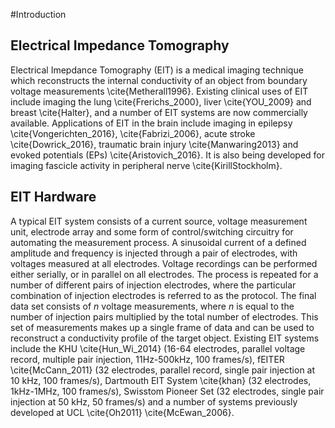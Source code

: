 #Introduction

## Electrical Impedance Tomography
Electrical Imepdance Tomography (EIT) is a medical imaging technique which reconstructs the internal conductivity of an object from boundary voltage measurements \cite{Metherall1996}. Existing clinical uses of EIT include imaging the lung \cite{Frerichs_2000}, liver \cite{YOU_2009} and breast \cite{Halter}, and a number of EIT systems are now commercially available. Applications of EIT in the brain include imaging in epilepsy \cite{Vongerichten_2016}, \cite{Fabrizi_2006}, acute stroke \cite{Dowrick_2016}, traumatic brain injury \cite{Manwaring2013} and evoked potentials (EPs) \cite{Aristovich_2016}. It is also being developed for imaging fascicle activity in peripheral nerve \cite{KirillStockholm}. 

## EIT Hardware

A typical EIT system consists of a current source, voltage measurement unit, electrode array and some form of control/switching circuitry for automating the measurement process. A sinusoidal current of a defined amplitude and frequency is injected through a pair of electrodes, with voltages measured at all electrodes. Voltage recordings can be performed either serially, or in parallel on all electrodes. The process is repeated for a number of different pairs of injection electrodes, where the particular combination of injection electrodes is referred to as the protocol. The final data set consists of _n_ voltage measurements, where _n_ is equal to the number of injection pairs multiplied by the total number of electrodes. This set of measurements makes up a single frame of data and can be used to reconstruct a conductivity profile of the target object. 
Existing EIT systems include the KHU \cite{Hun_Wi_2014} (16-64 electrodes, parallel voltage record, multiple pair injection, 11Hz-500kHz, 100 frames/s), fEITER \cite{McCann_2011} (32 electrodes, parallel record, single pair injection at 10 kHz, 100 frames/s), Dartmouth EIT System \cite{khan} (32 electrodes, 1kHz-1MHz, 100 frames/s), Swisstom Pioneer Set (32 electrodes, single pair injection at 50 kHz, 50 frames/s) and a number of systems previously developed at UCL \cite{Oh2011} \cite{McEwan_2006}.
